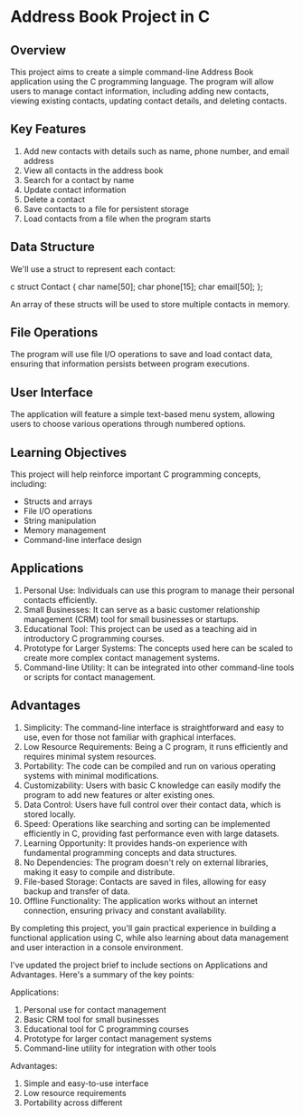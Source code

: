 
# Address Book Project in C

## Overview
This project aims to create a simple command-line Address Book application using the C programming language. The program will allow users to manage contact information, including adding new contacts, viewing existing contacts, updating contact details, and deleting contacts.

## Key Features
1. Add new contacts with details such as name, phone number, and email address
2. View all contacts in the address book
3. Search for a contact by name
4. Update contact information
5. Delete a contact
6. Save contacts to a file for persistent storage
7. Load contacts from a file when the program starts

## Data Structure
We'll use a struct to represent each contact:

c
struct Contact {
    char name[50];
    char phone[15];
    char email[50];
};


An array of these structs will be used to store multiple contacts in memory.

## File Operations
The program will use file I/O operations to save and load contact data, ensuring that information persists between program executions.

## User Interface
The application will feature a simple text-based menu system, allowing users to choose various operations through numbered options.

## Learning Objectives
This project will help reinforce important C programming concepts, including:
- Structs and arrays
- File I/O operations
- String manipulation
- Memory management
- Command-line interface design

## Applications
1. Personal Use: Individuals can use this program to manage their personal contacts efficiently.
2. Small Businesses: It can serve as a basic customer relationship management (CRM) tool for small businesses or startups.
3. Educational Tool: This project can be used as a teaching aid in introductory C programming courses.
4. Prototype for Larger Systems: The concepts used here can be scaled to create more complex contact management systems.
5. Command-line Utility: It can be integrated into other command-line tools or scripts for contact management.

## Advantages
1. Simplicity: The command-line interface is straightforward and easy to use, even for those not familiar with graphical interfaces.
2. Low Resource Requirements: Being a C program, it runs efficiently and requires minimal system resources.
3. Portability: The code can be compiled and run on various operating systems with minimal modifications.
4. Customizability: Users with basic C knowledge can easily modify the program to add new features or alter existing ones.
5. Data Control: Users have full control over their contact data, which is stored locally.
6. Speed: Operations like searching and sorting can be implemented efficiently in C, providing fast performance even with large datasets.
7. Learning Opportunity: It provides hands-on experience with fundamental programming concepts and data structures.
8. No Dependencies: The program doesn't rely on external libraries, making it easy to compile and distribute.
9. File-based Storage: Contacts are saved in files, allowing for easy backup and transfer of data.
10. Offline Functionality: The application works without an internet connection, ensuring privacy and constant availability.

By completing this project, you'll gain practical experience in building a functional application using C, while also learning about data management and user interaction in a console environment.


I've updated the project brief to include sections on Applications and Advantages. Here's a summary of the key points:

Applications:
1. Personal use for contact management
2. Basic CRM tool for small businesses
3. Educational tool for C programming courses
4. Prototype for larger contact management systems
5. Command-line utility for integration with other tools

Advantages:
1. Simple and easy-to-use interface
2. Low resource requirements
3. Portability across different
